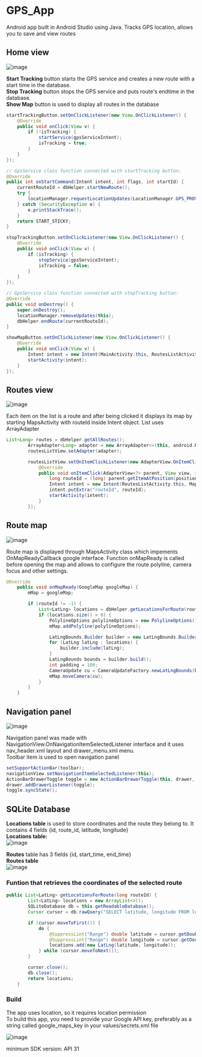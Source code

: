 # GPS_App  
Android app built in Android Studio using Java. Tracks GPS location, allows you to save and view routes

## **Home view**  
![image](https://github.com/N0r3b0/GPS_App/assets/92164691/a927cf95-06b6-41f1-bc8a-f81c16857d0c)

**Start Tracking** button starts the GPS service and creates a new route with a start time in the database.  
**Stop Tracking** button stops the GPS service and puts route's endtime in the database.  
**Show Map** button is used to display all routes in the database

```java
startTrackingButton.setOnClickListener(new View.OnClickListener() {
    @Override
    public void onClick(View v) {
        if (!isTracking) {
            startService(gpsServiceIntent);
            isTracking = true;
        }
    }
});

// GpsService class function connected with startTracking button:
@Override
public int onStartCommand(Intent intent, int flags, int startId) {
    currentRouteId = dbHelper.startNewRoute();
    try {
        locationManager.requestLocationUpdates(LocationManager.GPS_PROVIDER, 1000, 2, this);
    } catch (SecurityException e) {
        e.printStackTrace();
    }
    return START_STICKY;
}
```
```java
stopTrackingButton.setOnClickListener(new View.OnClickListener() {
    @Override
    public void onClick(View v) {
        if (isTracking) {
            stopService(gpsServiceIntent);
            isTracking = false;
        }
    }
});

// GpsService class function connected with stopTracking button:
@Override
public void onDestroy() {
    super.onDestroy();
    locationManager.removeUpdates(this);
    dbHelper.endRoute(currentRouteId);
}
```
```java
showMapButton.setOnClickListener(new View.OnClickListener() {
    @Override
    public void onClick(View v) {
        Intent intent = new Intent(MainActivity.this, RoutesListActivity.class);
        startActivity(intent);
    }
});
```

## **Routes view**  
![image](https://github.com/N0r3b0/GPS_App/assets/92164691/3f1f2c56-bf8f-4a33-81ce-a030207fb794)

Each item on the list is a route and after being clicked it displays its map by starting MapsActivity with routeId inside Intent object. List uses ArrayAdapter 
```java
List<Long> routes = dbHelper.getAllRoutes();
        ArrayAdapter<Long> adapter = new ArrayAdapter<>(this, android.R.layout.simple_list_item_1, routes);
        routesListView.setAdapter(adapter);

        routesListView.setOnItemClickListener(new AdapterView.OnItemClickListener() {
            @Override
            public void onItemClick(AdapterView<?> parent, View view, int position, long id) {
                long routeId = (long) parent.getItemAtPosition(position);
                Intent intent = new Intent(RoutesListActivity.this, MapsActivity.class);
                intent.putExtra("routeId", routeId);
                startActivity(intent);
            }
        });
```

## **Route map**
![image](https://github.com/N0r3b0/GPS_App/assets/92164691/02267bdc-0690-4a4a-ba8f-f6707ef8f451)

Route map is displayed through MapsActivity class which impements OnMapReadyCallback google interface. Function onMapReady is called before opening the map and allows to configure the route polyline, camera focus and other settings.
```java
@Override
    public void onMapReady(GoogleMap googleMap) {
        mMap = googleMap;

        if (routeId != -1) {
            List<LatLng> locations = dbHelper.getLocationsForRoute(routeId);
            if (locations.size() > 0) {
                PolylineOptions polylineOptions = new PolylineOptions().addAll(locations).color(Color.RED).width(25);
                mMap.addPolyline(polylineOptions);

                LatLngBounds.Builder builder = new LatLngBounds.Builder();
                for (LatLng latLng : locations) {
                    builder.include(latLng);
                }
                LatLngBounds bounds = builder.build();
                int padding = 100;
                CameraUpdate cu = CameraUpdateFactory.newLatLngBounds(bounds, padding);
                mMap.moveCamera(cu);
            }
        }
    }
```

## **Navigation panel**  
![image](https://github.com/N0r3b0/GPS_App/assets/92164691/b32ad8e7-059b-43fb-b81b-753fa9396731)

Navigation panel was made with NavigationView.OnNavigationItemSelectedListener interface and it uses nav_header.xml layout and drawer_menu.xml menu.  
Toolbar item is used to open navigation panel
```java
setSupportActionBar(toolbar);
navigationView.setNavigationItemSelectedListener(this);
ActionBarDrawerToggle toggle = new ActionBarDrawerToggle(this, drawer, toolbar, R.string.navigation_drawer_open, R.string.navigation_drawer_close);
drawer.addDrawerListener(toggle);
toggle.syncState();
```

## **SQLite Database**  
**Locations table** is used to store coordinates and the route they belong to. It contains 4 fields {id, route_id, latitude, longitude}   
**Locations table:**    
![image](https://github.com/N0r3b0/GPS_App/assets/92164691/75679634-6a6b-4925-b27b-4fcec889818f)


**Routes** table has 3 fields {id, start_time, end_time}  
**Routes table**  
![image](https://github.com/N0r3b0/GPS_App/assets/92164691/3d89c153-935b-4006-aff8-c431a7067c0f)


### Funtion that retrieves the coordinates of the selected route
```java
public List<LatLng> getLocationsForRoute(long routeId) {
        List<LatLng> locations = new ArrayList<>();
        SQLiteDatabase db = this.getReadableDatabase();
        Cursor cursor = db.rawQuery("SELECT latitude, longitude FROM locations WHERE route_id = ?", new String[]{String.valueOf(routeId)});

        if (cursor.moveToFirst()) {
            do {
                @SuppressLint("Range") double latitude = cursor.getDouble(cursor.getColumnIndex("latitude"));
                @SuppressLint("Range") double longitude = cursor.getDouble(cursor.getColumnIndex("longitude"));
                locations.add(new LatLng(latitude, longitude));
            } while (cursor.moveToNext());
        }

        cursor.close();
        db.close();
        return locations;
    }
```



### **Build**  
The app uses location, so it requires location permission  
To build this app, you need to provide your Google API key, preferably as a string called google_maps_key in your values/secrets.xml file

![image](https://github.com/N0r3b0/GPS_App/assets/92164691/12b13662-f64f-4133-aa64-a825ca8ac816)


minimum SDK version: API 31
